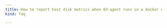 ```yaml
---
title: How to report host disk metrics when dd-agent runs in a docker container?
kind: faq

---
```


